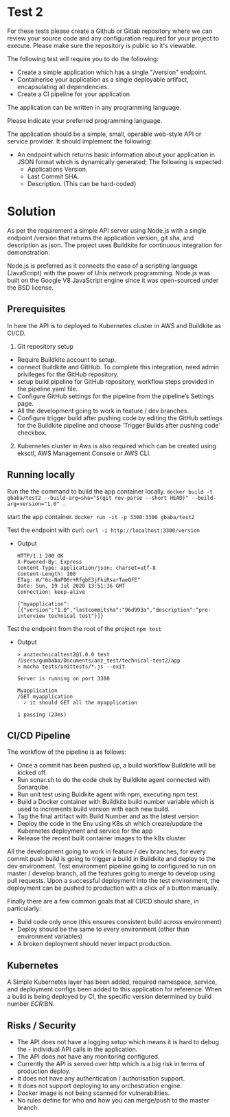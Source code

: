 # Test 2

For these tests please create a Github or Gitlab repository where we can review your source code and any configuration required for your project to
execute. Please make sure the repository is public so it's viewable.

The following test will require you to do the following:
- Create a simple application which has a single "/version" endpoint.
- Containerise your application as a single deployable artifact, encapsulating all dependencies.
- Create a CI pipeline for your application

The application can be written in any programming language.

Please indicate your preferred programming language.

The application should be a simple, small, operable web-style API or service provider. It should implement the following:
- An endpoint which returns basic information about your application in JSON format which is dynamically generated; The following is expected:
    - Applications Version.
    - Last Commit SHA.
    - Description. (This can be hard-coded)

# Solution

As per the requirement a simple API server using Node.js with a single endpoint /version that returns the application version, git sha, and description as json. The project uses Buildkite for continuous integration for demonstration.

Node.js is preferred as it connects the ease of a scripting language (JavaScript) with the power of Unix network programming. Node.js was built on the Google V8 JavaScript engine since it was open-sourced under the BSD license.

## Prerequisites 

 In here  the API is to deployed to Kubernetes cluster in AWS and Buildkite as CI/CD.

1. Git repository setup
- Require Buildkite account to setup.
- connect Buildkite and GitHub. To complete this integration, need admin privileges for the GitHub repository.
- setup build pipeline for GitHub repository, workflow steps provided in the pipeline.yaml file.
- Configure GitHub settings for the pipeline from the pipeline’s Settings page.
- All the development going to work in feature / dev branches.
- Configure trigger build after pushing code by editing the GitHub settings for the Buildkite pipeline and choose 'Trigger Builds after pushing code' checkbox.

2. Kubernetes cluster in Aws is also required which can be created using eksctl, AWS Management Console or AWS CLI. 

## Running locally

Run the the command to build the app container locally. 
    ```docker build -t gbaba/test2 --build-arg=sha="$(git rev-parse --short HEAD)" --build-arg=version="1.0" .```

start the app container.
    ```docker run -it -p 3300:3300 gbaba/test2```

Test the endpoint with curl:
    ```curl -i http://localhost:3300/version```

- Output
    ```
    HTTP/1.1 200 OK
    X-Powered-By: Express
    Content-Type: application/json; charset=utf-8
    Content-Length: 108
    ETag: W/"6c-NaPD0r+RfgbE3jFkiRsarTaeQfE"
    Date: Sun, 19 Jul 2020 13:51:36 GMT
    Connection: keep-alive

    {"myapplication":[{"version":"1.0","lastcommitsha":"96d993a","description":"pre-interview technical test"}]}

Test the endpoint from the root of the project
    ```npm test```

- Output
    ```
    > anztechnicaltest2@1.0.0 test /Users/gumbaba/Documents/anz_test/technical-test2/app
    > mocha tests/unittests/*.js --exit
    
    Server is running on port 3300
    
    Myapplication
    /GET myapplication
      ✓ it should GET all the myapplication

  1 passing (23ms)

## CI/CD Pipeline

The workflow of the pipeline is as follows:

- Once a commit has been pushed up, a build workflow Buildkite will be kicked off.
- Run sonar.sh to do the code chek by Buildkite agent connected with Sonarqube.
- Run unit test using Buidkite agent with npm, executing npm test.
- Build a Docker container with Buildkite build number variable which is used to increments build version with each new build.
- Tag the final artifact with Build Number and as the latest version
- Deploy the code in the Env using K8s.sh which create/update the Kubernetes deployment and service for the app
- Release the recent built container images to the k8s cluster

All the development going to work in feature / dev branches, for every commit push build is going to trigger a build in Buildkite and deploy to the dev environment.
Test environment pipeline going to configured to run on master / develop branch, all the features going to merge to develop using pull requests.
Upon a successful deployment into the test environment, the deployment can be pushed to production with a click of a button manually.

Finally there are a few common goals that all CI/CD should share, in particularly:
- Build code only once (this ensures consistent build across environment)
- Deploy should be the same to every environment (other than environment variables)
- A broken deployment should never impact production.

## Kubernetes

A Simple Kubernetes layer has been added, required namespace, service, and deployment configs been added to this application for reference. When a build is being deployed by CI, the specific version determined by build number $ECR:$BN.


## Risks / Security

- The API does not have a logging setup which means it is hard to debug the - individual API calls in the application.
- The API does not have any monitoring configured.
- Currently the API is served over http which is a big risk in terms of production deploy.
- It does not have any authentication / authorisation support.
- It does not support deploying to any orchestration engine.
- Docker image is not being scanned for vulnerabilities.
- No rules define for who and how you can merge/push to the master branch.
